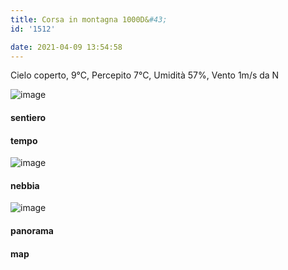 ```yaml
---
title: Corsa in montagna 1000D&#43;
id: '1512'

date: 2021-04-09 13:54:58
---
```


Cielo coperto, 9°C, Percepito 7°C, Umidità 57%, Vento 1m/s da N

![image](/images/2021/08/IMG_3749_hu1764587a60305af84fc8fad35ab9356d_204931_700x0_resize_q75_box.jpg)

#### sentiero

#### tempo

![image](/images/2021/08/IMG_3750_hu2a25daf17191a5024ea717cab265e302_512633_700x0_resize_q75_box.jpg)

#### nebbia

![image](/images/2021/08/IMG_3752_hu8f3921244bc5a7e86ff9ab8e9330d0ca_524847_700x0_resize_q75_box.jpg)

#### panorama

<!-- ![image](/images/2021/08/20210409-activity-map_hub06c6bf4534ef96a753fa5ded43685fe_87900_700x0_resize_box_3.png) -->

#### map
